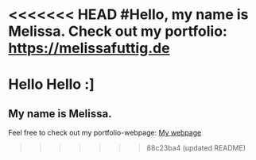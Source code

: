 <<<<<<< HEAD
#Hello, my name is Melissa.
Check out my portfolio: https://melissafuttig.de
=======
# Hello Hello :]

## My name is Melissa.

Feel free to check out my portfolio-webpage: [My webpage](https://melissafuttig.de)
>>>>>>> 88c23ba4 (updated README)
